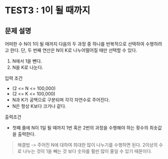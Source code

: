 # TEST3 : 1이 될 때까지

## 문제 설명

어떠한 수 N이 1이 될 때까지 다음의 두 과정 중 하나를 반복적으로 선택하여 수행하려고 한다. 단, 두 번째 연산은 N이 K로 나누어떨어질 때만 선택할 수 있다.

1. N에서 1을 뺀다.
2. N을 K로 나눈다.

입력 조건

* (2 <= N <= 100,000)
* (2 <= K <= 100,000)
* N과 K가 공백으로 구분되며 각각 자연수로 주어진다.
* N은 항상 K보다 크거나 같다.

출력조건

* 첫째 줄에 N이 1일 될 때까지 1번 혹은 2번의 과정을 수행해야 하는 횟수의 최솟값을 출력한다.

> 해결법 -> 주어진 N에 대하여 최대한 많이 나누기를 수행하면 된다. 2이상의 수로 나누는 것이 1을 빼는 것 보다 숫자를 훨씬 많이 줄일 수 있기 때문이다.
